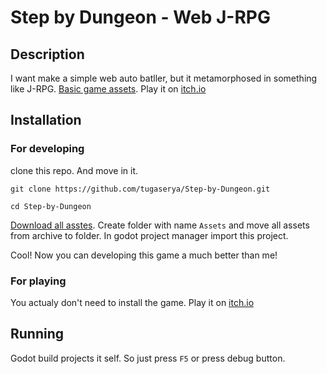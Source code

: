# Step by Dungeon - Web J-RPG
## Description
I want make a simple web auto batller, but it metamorphosed in something like J-RPG.
[Basic game assets](https://trevor-pupkin.itch.io/tech-dungeon-roguelite).
Play it on [itch.io](https://kilkavhlebe.itch.io/step-by-dungeon)

## Installation

### For developing
clone this repo. And move in it.

```
git clone https://github.com/tugaserya/Step-by-Dungeon.git

cd Step-by-Dungeon
```
[Download all asstes](https://kilkavhlebe.itch.io/step-by-dungeon).
Create folder with name `Assets` and move all assets from archive to folder.
In godot project manager import this project.

Cool! Now you can developing this game a much better than me!

### For playing

You actualy don't need to install the game. Play it on [itch.io](https://kilkavhlebe.itch.io/step-by-dungeon)

## Running

Godot build projects it self. So just press `F5` or press debug button.
